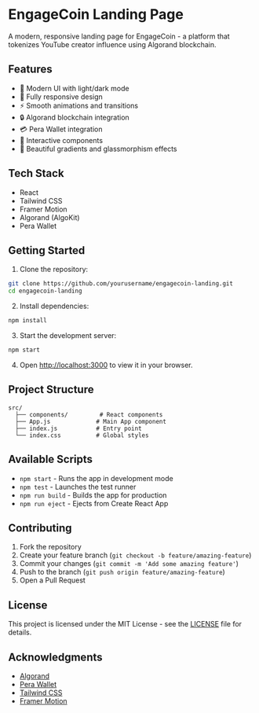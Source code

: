 # EngageCoin Landing Page

A modern, responsive landing page for EngageCoin - a platform that tokenizes YouTube creator influence using Algorand blockchain.

## Features

- 🎨 Modern UI with light/dark mode
- 📱 Fully responsive design
- ⚡ Smooth animations and transitions
- 🔒 Algorand blockchain integration
- 💳 Pera Wallet integration
- 🎯 Interactive components
- 🌈 Beautiful gradients and glassmorphism effects

## Tech Stack

- React
- Tailwind CSS
- Framer Motion
- Algorand (AlgoKit)
- Pera Wallet

## Getting Started

1. Clone the repository:
```bash
git clone https://github.com/yourusername/engagecoin-landing.git
cd engagecoin-landing
```

2. Install dependencies:
```bash
npm install
```

3. Start the development server:
```bash
npm start
```

4. Open [http://localhost:3000](http://localhost:3000) to view it in your browser.

## Project Structure

```
src/
  ├── components/         # React components
  ├── App.js             # Main App component
  ├── index.js           # Entry point
  └── index.css          # Global styles
```

## Available Scripts

- `npm start` - Runs the app in development mode
- `npm test` - Launches the test runner
- `npm run build` - Builds the app for production
- `npm run eject` - Ejects from Create React App

## Contributing

1. Fork the repository
2. Create your feature branch (`git checkout -b feature/amazing-feature`)
3. Commit your changes (`git commit -m 'Add some amazing feature'`)
4. Push to the branch (`git push origin feature/amazing-feature`)
5. Open a Pull Request

## License

This project is licensed under the MIT License - see the [LICENSE](LICENSE) file for details.

## Acknowledgments

- [Algorand](https://www.algorand.com/)
- [Pera Wallet](https://perawallet.app/)
- [Tailwind CSS](https://tailwindcss.com/)
- [Framer Motion](https://www.framer.com/motion/) 